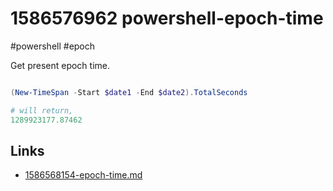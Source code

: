 # 1586576962 powershell-epoch-time
#powershell #epoch

Get present epoch time.
```powershell

(New-TimeSpan -Start $date1 -End $date2).TotalSeconds

# will return, 
1289923177.87462

```

## Links
- [1586568154-epoch-time.md](1586568154-epoch-time.md)
